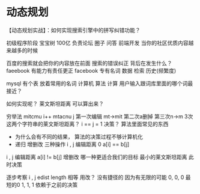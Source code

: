 # 动态规划
【动态规划实战】：如何实现搜索引擎中的拼写纠错功能？

初级程序阶段    宝宝树    100亿
负责论坛 圈子 问答  前端开发    当你的社区优质内容越来越多的时候

百度的搜索就会把你的内容放在前面
搜索的错误纠正  背后在发生什么？
faeebook    有能力有责任更正
facebook    专有名词
数据    检索    历史(频繁度)


mysql 有个表  放着常用的名词
计算机  算法  计算  用户输入跟词库里面的哪个词最接近？

如何实现呢？
莱文斯坦距离  可以算出来？

穷举法
mitcmu    i++
mtacnu    j
第一次编辑  mt->mit  第二次a删掉   第三次n->m
3次
这两个字符串的莱文斯坦距离？
i == j = 1 决策？ 算法里面常见的东西

- 为什么会有不同的结果，
  算法的决策过程不够计算机化
- 递归    增删改    三种操作
i , j 编辑距离 0 a[i] == b[j]

i , j 编辑距离   a[i] != b[j]
    增删改  哪一种更适合我们的目标  最小的莱文斯坦距离  此时决策


逐步考察 i , j edist
length 相等 用改？
没有捷径的  因为有无限的可能
0, 0, 0   最短的0
1, 1, 1   依赖于之前的决策
